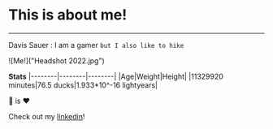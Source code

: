 # This is about me!
---

Davis Sauer
: I am a gamer
`but I also like to hike`

![Me!]("Headshot 2022.jpg")

**Stats** 
|--------|--------|--------|
|Age|Weight|Height|
|11329920 minutes|76.5 ducks|1.933*10^-16 lightyears|

:bread: is :hearts:

Check out my [linkedin](https://www.linkedin.com/in/davissauer/)!



